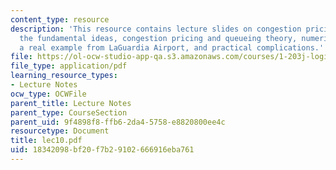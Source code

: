 ```yaml
---
content_type: resource
description: 'This resource contains lecture slides on congestion pricing in transportation:
  the fundamental ideas, congestion pricing and queueing theory, numerical examples,
  a real example from LaGuardia Airport, and practical complications.'
file: https://ol-ocw-studio-app-qa.s3.amazonaws.com/courses/1-203j-logistical-and-transportation-planning-methods-fall-2006/18342098bf20f7b29102666916eba761_lec10.pdf
file_type: application/pdf
learning_resource_types:
- Lecture Notes
ocw_type: OCWFile
parent_title: Lecture Notes
parent_type: CourseSection
parent_uid: 9f4898f8-ffb6-2da4-5758-e8820800ee4c
resourcetype: Document
title: lec10.pdf
uid: 18342098-bf20-f7b2-9102-666916eba761
---
```

